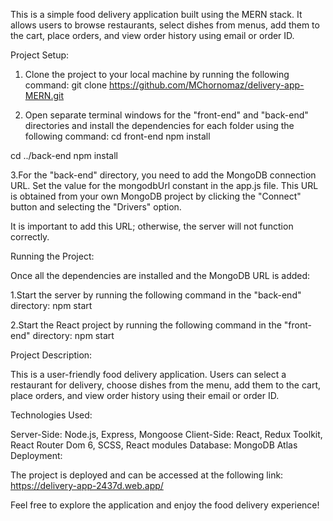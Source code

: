 This is a simple food delivery application built using the MERN stack. It allows users to browse restaurants, select dishes from menus, add them to the cart, place orders, and view order history using email or order ID.

Project Setup:

1. Clone the project to your local machine by running the following command:
git clone https://github.com/MChornomaz/delivery-app-MERN.git

2. Open separate terminal windows for the "front-end" and "back-end" directories and install the dependencies for each folder using the following command:
cd front-end
npm install

cd ../back-end
npm install

3.For the "back-end" directory, you need to add the MongoDB connection URL. Set the value for the mongodbUrl constant in the app.js file. This URL is obtained from your own MongoDB project by clicking the "Connect" button and selecting the "Drivers" option.

It is important to add this URL; otherwise, the server will not function correctly.


Running the Project:

Once all the dependencies are installed and the MongoDB URL is added:

1.Start the server by running the following command in the "back-end" directory:
npm start

2.Start the React project by running the following command in the "front-end" directory:
npm start


Project Description:

This is a user-friendly food delivery application. Users can select a restaurant for delivery, choose dishes from the menu, add them to the cart, place orders, and view order history using their email or order ID.

Technologies Used:

Server-Side: Node.js, Express, Mongoose
Client-Side: React, Redux Toolkit, React Router Dom 6, SCSS, React modules
Database: MongoDB Atlas
Deployment:

The project is deployed and can be accessed at the following link: https://delivery-app-2437d.web.app/

Feel free to explore the application and enjoy the food delivery experience!